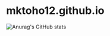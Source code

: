 # mktoho12.github.io
![Anurag's GitHub stats](https://github-readme-stats.vercel.app/api?username=mktoho12&show_icons=true)
